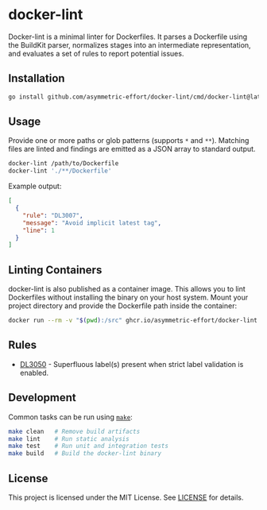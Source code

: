 # docker-lint

Docker-lint is a minimal linter for Dockerfiles. It parses a Dockerfile using the BuildKit parser, normalizes stages into an intermediate representation, and evaluates a set of rules to report potential issues.

## Installation

```bash
go install github.com/asymmetric-effort/docker-lint/cmd/docker-lint@latest
```

## Usage

Provide one or more paths or glob patterns (supports `*` and `**`). Matching files are linted and findings are emitted as a JSON array to standard output.

```bash
docker-lint /path/to/Dockerfile
docker-lint './**/Dockerfile'
```

Example output:

```json
[
  {
    "rule": "DL3007",
    "message": "Avoid implicit latest tag",
    "line": 1
  }
]
```

## Linting Containers

docker-lint is also published as a container image. This allows you to lint Dockerfiles without installing the binary on your host system. Mount your project directory and provide the Dockerfile path inside the container:

```bash
docker run --rm -v "$(pwd):/src" ghcr.io/asymmetric-effort/docker-lint:latest /src/Dockerfile
```

## Rules

- [DL3050](docs/rules/DL3050.md) - Superfluous label(s) present when strict label validation is enabled.

## Development

Common tasks can be run using [`make`](Makefile):

```bash
make clean   # Remove build artifacts
make lint    # Run static analysis
make test    # Run unit and integration tests
make build   # Build the docker-lint binary
```

## License

This project is licensed under the MIT License. See [LICENSE](LICENSE) for details.

